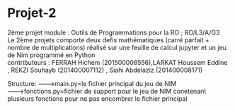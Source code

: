 # Projet-2
2ème projet module : Outils de Programmations pour la RO ; RO/L3/A/G3  
Le 2ème projets comporte deux defis mathématiques (carré parfait + nombre de multiplications) réalisé sur une feuille de calcul jupyter et un jeu de Nim  programmé en Python  
contributeurs : FERRAH Hichem (201500008556),LARKAT Houssem Eddine , REKZI Souhayb (201400007112) , Siahi Abdelaziz (201400008171)  
  
  Structure: 
  --->main.py=le fichier principal du jeu de NIM  
  --->fonctions.py=fichier de support pour le jeu de NIM conetenant plusieurs fonctions pour ne pas encombrer le fichier principal  
  
